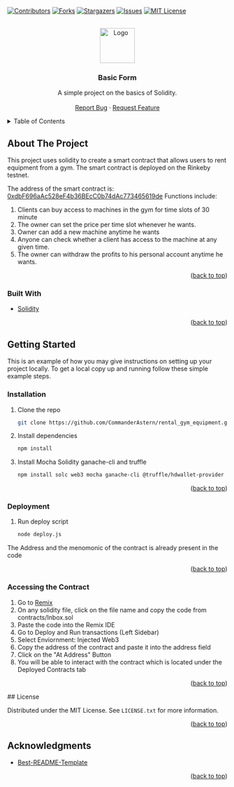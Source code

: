 <div id="top"></div>

[![Contributors][contributors-shield]][contributors-url]
[![Forks][forks-shield]][forks-url]
[![Stargazers][stars-shield]][stars-url]
[![Issues][issues-shield]][issues-url]
[![MIT License][license-shield]][license-url]


<!-- PROJECT LOGO -->
<br />
<div align="center">
  <a href="https://github.com/CommanderAstern/rental_gym_equipment">
    <img src="https://solidity.readthedocs.io/en/develop/_images/logo.svg" alt="Logo" width="80" height="80">
  </a>
<h3 align="center">Basic Form</h3>

  <p align="center">
    A simple project on the basics of Solidity.
    <br />
    <br />
    <a href="https://github.com/CommanderAstern/rental_gym_equipment/issues">Report Bug</a>
    ·
    <a href="https://github.com/CommanderAstern/rental_gym_equipment/issues">Request Feature</a>
  </p>
</div>



<!-- TABLE OF CONTENTS -->
<details>
  <summary>Table of Contents</summary>
  <ol>
    <li>
      <a href="#about-the-project">About The Project</a>
      <ul>
        <li><a href="#built-with">Built With</a></li>
      </ul>
    </li>
    <li>
      <a href="#getting-started">Getting Started</a>
      <ul>
        <li><a href="#installation">Installation</a></li>
        <li><a href="#Deployment">Deployment</a></li>
        <li><a href="#Accessing the Contract">Accessing the Contract</a></li>
      </ul>
    </li>
    <li><a href="#roadmap">Roadmap</a></li>
    <li><a href="#contributing">Contributing</a></li>
    <li><a href="#license">License</a></li>
    <li><a href="#acknowledgments">Acknowledgments</a></li>
  </ol>
</details>



<!-- ABOUT THE PROJECT -->
## About The Project

This project uses solidity to create a smart contract that allows users to rent equipment from a gym.
The smart contract is deployed on the Rinkeby testnet.

The address of the smart contract is: [0xdbF696aAc528eF4b36BEcC0b74dAc773465619de](https://rinkeby.etherscan.io/address/0xdbF696aAc528eF4b36BEcC0b74dAc773465619de)
Functions include:
1. Clients can buy access to machines in the gym for time slots of 30 minute
2. The owner can set the price per time slot whenever he wants.
3. Owner can add a new machine anytime he wants
4. Anyone can check whether a client has access to the machine at any given time.
5. The owner can withdraw the profits to his personal account anytime he wants.

<p align="right">(<a href="#top">back to top</a>)</p>



### Built With

* [Solidity](https://github.com/ethereum/solidity)
<p align="right">(<a href="#top">back to top</a>)</p>


<!-- GETTING STARTED -->
## Getting Started

This is an example of how you may give instructions on setting up your project locally.
To get a local copy up and running follow these simple example steps.

### Installation

1. Clone the repo
   ```sh
   git clone https://github.com/CommanderAstern/rental_gym_equipment.git
   ```
2. Install dependencies
   ```sh
   npm install
   ```
3. Install Mocha Solidity ganache-cli and truffle
    ```sh
    npm install solc web3 mocha ganache-cli @truffle/hdwallet-provider
    ```
<p align="right">(<a href="#top">back to top</a>)</p>

### Deployment
1. Run deploy script
    ```sh
    node deploy.js
    ```
The Address and the menomonic of the contract is already present in the code
<p align="right">(<a href="#top">back to top</a>)</p>


### Accessing the Contract
1. Go to [Remix](https://remix.ethereum.org/)
2. On any solidity file, click on the file name and copy the code from contracts/Inbox.sol
3. Paste the code into the Remix IDE
4. Go to Deploy and Run transactions (Left Sidebar)
5. Select Enviornment: Injected Web3
6. Copy the address of the contract and paste it into the address field
7. Click on the "At Address" Button
8. You will be able to interact with the contract which is located under the Deployed Contracts tab
<p align="right">(<a href="#top">back to top</a>)</p>
<!-- LICENSE -->
## License

Distributed under the MIT License. See `LICENSE.txt` for more information.

<p align="right">(<a href="#top">back to top</a>)</p>


<!-- ACKNOWLEDGMENTS -->
## Acknowledgments

* [Best-README-Template](https://github.com/othneildrew/Best-README-Template)

<p align="right">(<a href="#top">back to top</a>)</p>



<!-- MARKDOWN LINKS & IMAGES -->
<!-- https://www.markdownguide.org/basic-syntax/#reference-style-links -->
[contributors-shield]: https://img.shields.io/github/contributors/CommanderAstern/rental_gym_equipment.svg?style=for-the-badge
[contributors-url]: https://github.com/CommanderAstern/rental_gym_equipment/graphs/contributors
[forks-shield]: https://img.shields.io/github/forks/CommanderAstern/rental_gym_equipment.svg?style=for-the-badge
[forks-url]: https://github.com/CommanderAstern/rental_gym_equipment/network/members
[stars-shield]: https://img.shields.io/github/stars/CommanderAstern/rental_gym_equipment.svg?style=for-the-badge
[stars-url]: https://github.com/CommanderAstern/rental_gym_equipment/stargazers
[issues-shield]: https://img.shields.io/github/issues/CommanderAstern/rental_gym_equipment.svg?style=for-the-badge
[issues-url]: https://github.com/CommanderAstern/rental_gym_equipment/issues
[license-shield]: https://img.shields.io/github/license/CommanderAstern/rental_gym_equipment.svg?style=for-the-badge
[license-url]: https://github.com/CommanderAstern/rental_gym_equipment/blob/master/LICENSE.md
[product-screenshot]: img/screenshot.PNG
